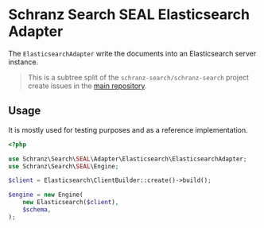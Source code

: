 # Schranz Search SEAL Elasticsearch Adapter

The `ElasticsearchAdapter` write the documents into an Elasticsearch server instance.

> This is a subtree split of the `schranz-search/schranz-search` project create issues in the [main repository](https://github.com/schranz-search/schranz-search).

## Usage

It is mostly used for testing purposes and as a reference implementation.

```php
<?php

use Schranz\Search\SEAL\Adapter\Elasticsearch\ElasticsearchAdapter;
use Schranz\Search\SEAL\Engine;

$client = Elasticsearch\ClientBuilder::create()->build();

$engine = new Engine(
    new Elasticsearch($client),
    $schema,
);
```
